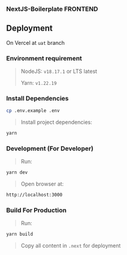 ### NextJS-Boilerplate FRONTEND

## Deployment

On Vercel at `uat` branch 

### Environment requirement

> NodeJS: `v18.17.1` or LTS latest 
>
> Yarn: `v1.22.19`

### Install Dependencies
```bash
cp .env.example .env
```
>
> Install project dependencies:
```bash
yarn
```

### Development (For Developer)

> Run:
```bash
yarn dev
```
> Open browser at: 
```bash
http://localhost:3000
```

### Build For Production

> Run: 
```bash
yarn build
```
>
> Copy all content in `.next` for deployment
